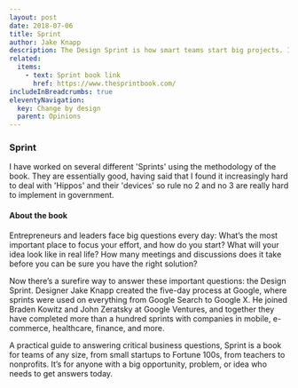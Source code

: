 ```yaml
---
layout: post
date: 2018-07-06
title: Sprint
author: Jake Knapp
description: The Design Sprint is how smart teams start big projects. Invented at Google by Jake Knapp and perfected with more than 150 startups at GV (Google Ventures).
related:
  items:
    - text: Sprint book link
      href: https://www.thesprintbook.com/
includeInBreadcrumbs: true
eleventyNavigation:
  key: Change by design
  parent: Opinions
---
```


### Sprint

I have worked on several different 'Sprints' using the methodology of the book. They are essentially good, having said that I found it increasingly hard to deal with 'Hippos' and their 'devices' so rule no 2 and no 3 are really hard to implement in government.

#### About the book

Entrepreneurs and leaders face big questions every day: What’s the most important place to focus your effort, and how do you start? What will your idea look like in real life? How many meetings and discussions does it take before you can be sure you have the right solution?

Now there’s a surefire way to answer these important questions: the Design Sprint. Designer Jake Knapp created the five-day process at Google, where sprints were used on everything from Google Search to Google X. He joined Braden Kowitz and John Zeratsky at Google Ventures, and together they have completed more than a hundred sprints with companies in mobile, e-commerce, healthcare, finance, and more.

A practical guide to answering critical business questions, Sprint is a book for teams of any size, from small startups to Fortune 100s, from teachers to nonprofits. It’s for anyone with a big opportunity, problem, or idea who needs to get answers today.
